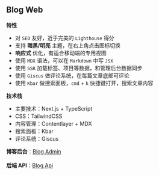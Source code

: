 ## Blog Web

**特性**

- 对 `SEO` 友好，近乎完美的 `Lighthouse` 得分
- 支持 **暗黑/明亮** 主题，在右上角点击图标切换
- **响应式** 优化，有适合移动端的专用视图
- 使用 `MDX` 语法，可以在 `Markdown` 中写 `JSX`
- 使用 `SSR` 加载标签、项目等数据，和管理后台数据同步
- 使用 `Giscus` 做评论系统，在每篇文章底部可评论
- 使用 `Kbar` 做搜索面板，`cmd` + `k` 快捷键打开，搜索文章内容

**技术栈**

- 主要技术：Next.js + TypeScript
- CSS：TailwindCSS
- 内容管理：Contentlayer + MDX
- 搜索面板：Kbar
- 评论系统：Giscus

**博客后台**：[Blog Admin](https://github.com/KangodYan/blog-admin)
<br/>
<br/>
**后端 API**：[Blog Api](https://github.com/KangodYan/blog-api)

